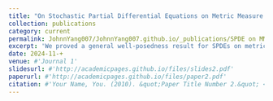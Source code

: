 ```yaml
---
title: "On Stochastic Partial Differential Equations on Metric Measure Spaces"
collection: publications
category: current
permalink: JohnnYang007/JohnnYang007.github.io/_publications/SPDE on MMS.md
excerpt: 'We proved a general well-posedness result for SPDEs on metric measure spaces. Additionally, we identified sufficient conditions for the compact support property and the strong comparison principle for random field solutions of SPDEs on general metric measure spaces. Our framework encompasses the Parabolic Anderson model and the super-Brownian motion density on the Sierpinski gasket and d-regular metric trees.'
date: 2024-11-+
venue: #'Journal 1'
slidesurl: #'http://academicpages.github.io/files/slides2.pdf'
paperurl: #'http://academicpages.github.io/files/paper2.pdf'
citation: #'Your Name, You. (2010). &quot;Paper Title Number 2.&quot; <i>Journal 1</i>. 1(2).'
---
```


